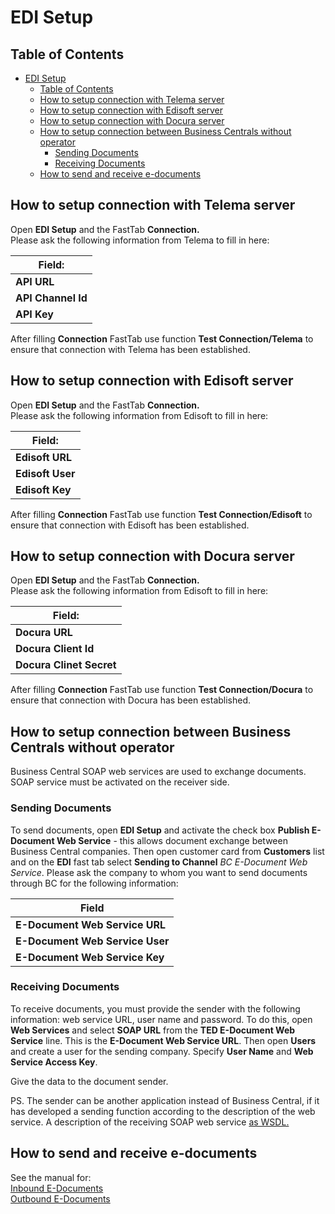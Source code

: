 ---
---
# EDI Setup

## Table of Contents
- [EDI Setup](#edi-setup)
  - [Table of Contents](#table-of-contents)
  - [How to setup connection with Telema server](#how-to-setup-connection-with-telema-server)
  - [How to setup connection with Edisoft server](#how-to-setup-connection-with-edisoft-server)
  - [How to setup connection with Docura server](#how-to-setup-connection-with-docura-server)
  - [How to setup connection between Business Centrals without operator](#how-to-setup-connection-between-business-centrals-without-operator)
    - [Sending Documents](#sending-documents)
    - [Receiving Documents](#receiving-documents)
  - [How to send and receive e-documents](#how-to-send-and-receive-e-documents)

## How to setup connection with Telema server
Open  **EDI Setup** and the FastTab  **Connection.**  
Please ask the following information from Telema to fill in here:

| Field: |
| - |
| **API URL** |
| **API Channel Id** |
| **API Key** |

After filling  **Connection** FastTab use function  **Test Connection/Telema** to ensure that connection with Telema has been established.

## How to setup connection with Edisoft server
Open  **EDI Setup** and the FastTab  **Connection.**  
Please ask the following information from Edisoft to fill in here:

| Field: |
| - |
| **Edisoft URL** |
| **Edisoft User** |
| **Edisoft Key** |

After filling  **Connection** FastTab use function  **Test Connection/Edisoft** to ensure that connection with Edisoft has been established.

## How to setup connection with Docura server
Open  **EDI Setup** and the FastTab  **Connection.**  
Please ask the following information from Edisoft to fill in here:

| Field: |
| - |
| **Docura URL** |
| **Docura Client Id** |
| **Docura Clinet Secret** |

After filling  **Connection** FastTab use function  **Test Connection/Docura** to ensure that connection with Docura has been established.

## How to setup connection between Business Centrals without operator
Business Central SOAP web services are used to exchange documents. SOAP service must be activated on the receiver side.

### Sending Documents
To send documents, open **EDI Setup** and activate the check box **Publish E-Document Web Service** - this allows document exchange between Business Central companies.
Then open customer card from **Customers** list and on the **EDI** fast tab select **Sending to Channel** *BC E-Document Web Service*.
Please ask the company to whom you want to send documents through BC for the following information:

| Field |
| - |
| **E-Document Web Service URL** |
| **E-Document Web Service User** |
| **E-Document Web Service Key** |

### Receiving Documents

To receive documents, you must provide the sender with the following information: web service URL, user name and password.
To do this, open **Web Services** and select **SOAP URL** from the **TED E-Document Web Service** line. This is the **E-Document Web Service URL**.
Then open **Users** and create a user for the sending company. Specify **User Name** and **Web Service Access Key**.
  
Give the data to the document sender.

PS. The sender can be another application instead of Business Central, if it has developed a sending function according to the description of the web service. A description of the receiving SOAP web service [as WSDL.](TED_E_Document_Web_Service_WSDL.xml)

## How to send and receive e-documents

See the manual for:  
[Inbound E-Documents](inbound-edocuments)  
[Outbound E-Documents](outbound-edocuments)
